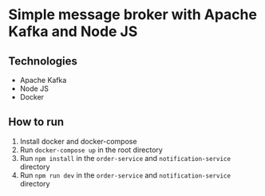 # Simple message broker with Apache Kafka and Node JS

## Technologies
- Apache Kafka
- Node JS
- Docker

## How to run
1. Install docker and docker-compose
2. Run `docker-compose up` in the root directory
3. Run `npm install` in the `order-service` and `notification-service` directory
4. Run `npm run dev` in the `order-service` and `notification-service` directory
